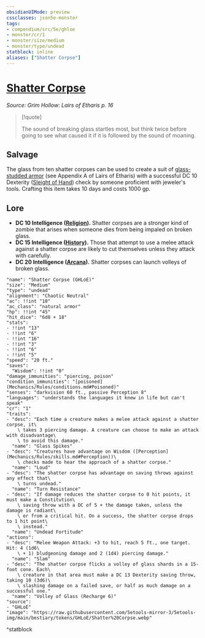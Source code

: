 ```yaml
---
obsidianUIMode: preview
cssclasses: json5e-monster
tags:
- compendium/src/5e/ghloe
- monster/cr/1
- monster/size/medium
- monster/type/undead
statblock: inline
aliases: ["Shatter Corpse"]
---
```

# [Shatter Corpse](Mechanics\bestiary\undead/shatter-corpse-ghloe.md)
*Source: Grim Hollow: Lairs of Etharis p. 16*  

> [!quote]  
> 
> The sound of breaking glass startles most, but think twice before going to see what caused it if it is followed by the sound of moaning.

## Salvage

The glass from ten shatter corpses can be used to create a suit of [glass-studded armor](Mechanics/items/glass-studded-armor-ghloe.md) (see Appendix A of Lairs of Etharis) with a successful DC 10 Dexterity ([Sleight of Hand](Mechanics/Rules/skills.md#Sleight%20of%20Hand)) check by someone proficient with jeweler's tools. Crafting this item takes 10 days and costs 1000 gp.

## Lore

- **DC 10 Intelligence ([Religion](Mechanics/Rules/skills.md#Religion)).** Shatter corpses are a stronger kind of zombie that arises when someone dies from being impaled on broken glass.  
- **DC 15 Intelligence ([History](Mechanics/Rules/skills.md#History)).** Those that attempt to use a melee attack against a shatter corpse are likely to cut themselves unless they attack with carefully.  
- **DC 20 Intelligence ([Arcana](Mechanics/Rules/skills.md#Arcana)).** Shatter corpses can launch volleys of broken glass.  

```statblock
"name": "Shatter Corpse (GHLoE)"
"size": "Medium"
"type": "undead"
"alignment": "Chaotic Neutral"
"ac": !!int "10"
"ac_class": "natural armor"
"hp": !!int "45"
"hit_dice": "6d8 + 18"
"stats":
- !!int "13"
- !!int "6"
- !!int "16"
- !!int "3"
- !!int "6"
- !!int "5"
"speed": "20 ft."
"saves":
  "Wisdom": !!int "0"
"damage_immunities": "piercing, poison"
"condition_immunities": "[poisoned](Mechanics/Rules/conditions.md#Poisoned)"
"senses": "darkvision 60 ft., passive Perception 8"
"languages": "understands the languages it knew in life but can't speak"
"cr": "1"
"traits":
- "desc": "Each time a creature makes a melee attack against a shatter corpse, it\
    \ takes 3 piercing damage. A creature can choose to make an attack with disadvantage\
    \ to avoid this damage."
  "name": "Glass Spikes"
- "desc": "Creatures have advantage on Wisdom ([Perception](Mechanics/Rules/skills.md#Perception))\
    \ checks made to hear the approach of a shatter corpse."
  "name": "Loud"
- "desc": "The shatter corpse has advantage on saving throws against any effect that\
    \ turns undead."
  "name": "Turn Resistance"
- "desc": "If damage reduces the shatter corpse to 0 hit points, it must make a Constitution\
    \ saving throw with a DC of 5 + the damage taken, unless the damage is radiant\
    \ or from a critical hit. On a success, the shatter corpse drops to 1 hit point\
    \ instead."
  "name": "Undead Fortitude"
"actions":
- "desc": "Melee Weapon Attack: +3 to hit, reach 5 ft., one target. Hit: 4 (1d6\
    \ + 1) bludgeoning damage and 2 (1d4) piercing damage."
  "name": "Slam"
- "desc": "The shatter corpse flicks a volley of glass shards in a 15-foot cone. Each\
    \ creature in that area must make a DC 13 Dexterity saving throw, taking 10 (3d6)\
    \ slashing damage on a failed save, or half as much damage on a successful one."
  "name": "Volley of Glass (Recharge 6)"
"source":
- "GHLoE"
"image": "https://raw.githubusercontent.com/5etools-mirror-3/5etools-img/main/bestiary/tokens/GHLoE/Shatter%20Corpse.webp"
```
^statblock
